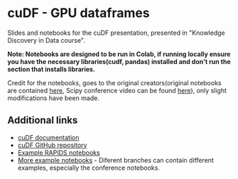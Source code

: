 # cuDF - GPU dataframes

Slides and notebooks for the cuDF presentation, presented in "Knowledge Discovery in Data course".

**Note: Notebooks are designed to be run in Colab, if running locally ensure you have the necessary libraries(cudf, pandas) installed and don't run the section that installs libraries.**

Credit for the notebooks, goes to the original creators(original notebooks are contained [here](https://github.com/rapidsai-community/notebooks-contrib/tree/branch-0.14/conference_notebooks/SCIPY_2019/cudf), Scipy conference video can be found [here](https://www.youtube.com/watch?v=kQ6UWd9t2Go)), only slight modifications have been made.

## Additional links

* [cuDF documentation](https://docs.rapids.ai/api/cudf/stable/)
* [cuDF GitHub repository](https://github.com/rapidsai/cudf)
* [Example RAPIDS notebooks](https://github.com/rapidsai/notebooks)
* [More example notebooks](https://github.com/rapidsai-community/notebooks-contrib) - Diferent branches can contain different examples, especially the conference notebooks.
